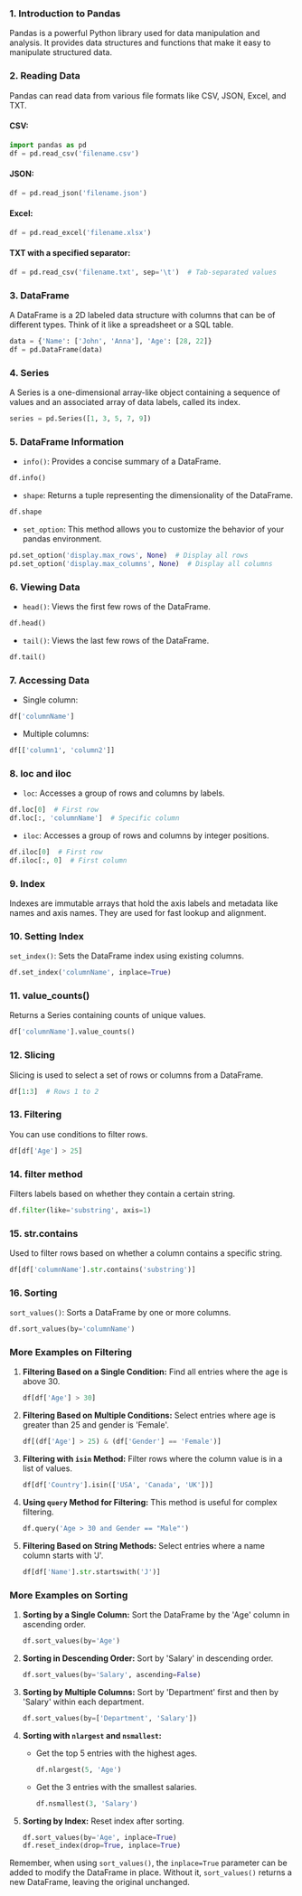 
### 1. Introduction to Pandas
Pandas is a powerful Python library used for data manipulation and analysis. It provides data structures and functions that make it easy to manipulate structured data.

### 2. Reading Data
Pandas can read data from various file formats like CSV, JSON, Excel, and TXT.

#### CSV:
```python
import pandas as pd
df = pd.read_csv('filename.csv')
```

#### JSON:
```python
df = pd.read_json('filename.json')
```

#### Excel:
```python
df = pd.read_excel('filename.xlsx')
```

#### TXT with a specified separator:
```python
df = pd.read_csv('filename.txt', sep='\t')  # Tab-separated values
```

### 3. DataFrame
A DataFrame is a 2D labeled data structure with columns that can be of different types. Think of it like a spreadsheet or a SQL table.

```python
data = {'Name': ['John', 'Anna'], 'Age': [28, 22]}
df = pd.DataFrame(data)
```

### 4. Series
A Series is a one-dimensional array-like object containing a sequence of values and an associated array of data labels, called its index.

```python
series = pd.Series([1, 3, 5, 7, 9])
```

### 5. DataFrame Information
- `info()`: Provides a concise summary of a DataFrame.

```python
df.info()
```

- `shape`: Returns a tuple representing the dimensionality of the DataFrame.

```python
df.shape
```

- `set_option`: This method allows you to customize the behavior of your pandas environment.

```python
pd.set_option('display.max_rows', None)  # Display all rows
pd.set_option('display.max_columns', None)  # Display all columns
```

### 6. Viewing Data
- `head()`: Views the first few rows of the DataFrame.

```python
df.head()
```

- `tail()`: Views the last few rows of the DataFrame.

```python
df.tail()
```

### 7. Accessing Data
- Single column:

```python
df['columnName']
```

- Multiple columns:

```python
df[['column1', 'column2']]
```

### 8. loc and iloc
- `loc`: Accesses a group of rows and columns by labels.

```python
df.loc[0]  # First row
df.loc[:, 'columnName']  # Specific column
```

- `iloc`: Accesses a group of rows and columns by integer positions.

```python
df.iloc[0]  # First row
df.iloc[:, 0]  # First column
```

### 9. Index
Indexes are immutable arrays that hold the axis labels and metadata like names and axis names. They are used for fast lookup and alignment.

### 10. Setting Index
`set_index()`: Sets the DataFrame index using existing columns.

```python
df.set_index('columnName', inplace=True)
```

### 11. value_counts()
Returns a Series containing counts of unique values.

```python
df['columnName'].value_counts()
```

### 12. Slicing
Slicing is used to select a set of rows or columns from a DataFrame.

```python
df[1:3]  # Rows 1 to 2
```

### 13. Filtering
You can use conditions to filter rows.

```python
df[df['Age'] > 25]
```

### 14. filter method
Filters labels based on whether they contain a certain string.

```python
df.filter(like='substring', axis=1)
```

### 15. str.contains
Used to filter rows based on whether a column contains a specific string.

```python
df[df['columnName'].str.contains('substring')]
```

### 16. Sorting
`sort_values()`: Sorts a DataFrame by one or more columns.

```python
df.sort_values(by='columnName')
```


### More Examples on Filtering

1. **Filtering Based on a Single Condition:**
   Find all entries where the age is above 30.
   ```python
   df[df['Age'] > 30]
   ```

2. **Filtering Based on Multiple Conditions:**
   Select entries where age is greater than 25 and gender is 'Female'.
   ```python
   df[(df['Age'] > 25) & (df['Gender'] == 'Female')]
   ```

3. **Filtering with `isin` Method:**
   Filter rows where the column value is in a list of values.
   ```python
   df[df['Country'].isin(['USA', 'Canada', 'UK'])]
   ```

4. **Using `query` Method for Filtering:**
   This method is useful for complex filtering.
   ```python
   df.query('Age > 30 and Gender == "Male"')
   ```

5. **Filtering Based on String Methods:**
   Select entries where a name column starts with 'J'.
   ```python
   df[df['Name'].str.startswith('J')]
   ```

### More Examples on Sorting

1. **Sorting by a Single Column:**
   Sort the DataFrame by the 'Age' column in ascending order.
   ```python
   df.sort_values(by='Age')
   ```

2. **Sorting in Descending Order:**
   Sort by 'Salary' in descending order.
   ```python
   df.sort_values(by='Salary', ascending=False)
   ```

3. **Sorting by Multiple Columns:**
   Sort by 'Department' first and then by 'Salary' within each department.
   ```python
   df.sort_values(by=['Department', 'Salary'])
   ```

4. **Sorting with `nlargest` and `nsmallest`:**
   - Get the top 5 entries with the highest ages.
     ```python
     df.nlargest(5, 'Age')
     ```
   - Get the 3 entries with the smallest salaries.
     ```python
     df.nsmallest(3, 'Salary')
     ```

5. **Sorting by Index:**
   Reset index after sorting.
   ```python
   df.sort_values(by='Age', inplace=True)
   df.reset_index(drop=True, inplace=True)
   ```

Remember, when using `sort_values()`, the `inplace=True` parameter can be added to modify the DataFrame in place. Without it, `sort_values()` returns a new DataFrame, leaving the original unchanged.